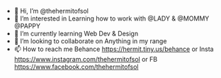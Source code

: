 - 👋 Hi, I’m @thehermitofsol
- 👀 I’m interested in Learning how to work with @LADY & @MOMMY @PAPPY
- 🌱 I’m currently learning Web Dev & Design
- 💞️ I’m looking to collaborate on Anything in my range
- 📫 How to reach me Behance https://hermit.tiny.us/behance or Insta https://www.instagram.com/thehermitofsol or FB https://www.facebook.com/thehermitofsol

<!---
thehermitofsol/thehermitofsol is a ✨ special ✨ repository because its `README.md` (this file) appears on your GitHub profile.
You can click the Preview link to take a look at your changes.
--->
